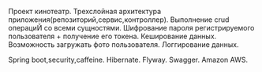 Проект кинотеатр.
Трехслойная архитектура приложения(репозиторий,сервис,контроллер).
Выполнение crud операциЙ со всеми сущностями.
Шифрование пароля регистрируемого пользователя + получение его токена.
Кеширование данных.
Возможность загружать фото пользователя.
Логгирование данных.

Spring boot,security,caffeine.
Hibernate.
Flyway.
Swagger.
Amazon AWS.
